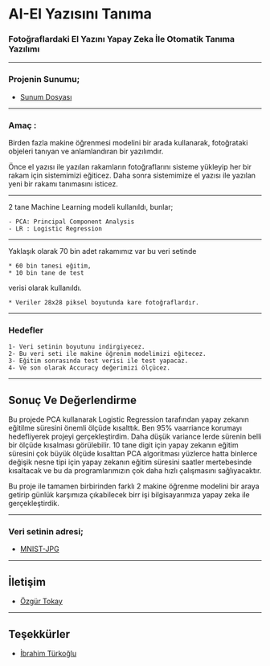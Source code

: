 # AI-El Yazısını Tanıma
### Fotoğraflardaki El Yazını Yapay Zeka İle Otomatik Tanıma Yazılımı

___
### Projenin Sunumu;
* [Sunum Dosyası](https://docs.google.com/presentation/d/16E-4N4Ywce9Pdnt_bObhtGPmELb5CQb4DgfUWgHJuxw/edit?usp=sharing)

___
### Amaç : 
Birden fazla makine öğrenmesi modelini bir arada kullanarak, fotoğrataki objeleri tanıyan ve anlamlandıran bir yazılımdır.
    
Önce el yazısı ile yazılan rakamların fotoğraflarını sisteme yükleyip her bir rakam için sistemimizi eğiticez. Daha sonra sistemimize el yazısı ile yazılan yeni bir rakamı tanımasını isticez.

___

2 tane Machine Learning modeli kullanıldı, bunlar;

    - PCA: Principal Component Analysis
    - LR : Logistic Regression
___

Yaklaşık olarak 70 bin adet rakamımız var bu veri setinde 
    
    * 60 bin tanesi eğitim,
    * 10 bin tane de test 

verisi olarak kullanıldı.
    
    * Veriler 28x28 piksel boyutunda kare fotoğraflardır.
___
### Hedefler
    1- Veri setinin boyutunu indirgiyecez.
    2- Bu veri seti ile makine öğrenim modelimizi eğitecez.
    3- Eğitim sonrasında test verisi ile test yapacaz.
    4- Ve son olarak Accuracy değerimizi ölçücez.
___

## Sonuç Ve Değerlendirme
Bu projede PCA kullanarak Logistic Regression tarafından yapay zekanın eğitilme süresini önemli ölçüde kısalttık. Ben 95% vaarriance korumayı hedefliyerek projeyi gerçekleştirdim. Daha düşük variance lerde sürenin belli bir ölçüde kısalması görülebilir.  10 tane digit için yapay zekanın eğitim süresini çok büyük ölçüde kısalttan PCA algoritması yüzlerce hatta binlerce değişik nesne tipi için yapay zekanın eğitim süresini saatler mertebesinde kısaltacak ve bu da programlarımızın çok daha hızlı çalışmasını sağlıyacaktır.

Bu proje ile tamamen birbirinden farklı 2 makine öğrenme modelini bir araya getirip günlük karşımıza çıkabilecek birr işi bilgisayarımıza yapay zeka ile gerçekleştirdik.


___
### Veri setinin adresi;
* [MNIST-JPG](https://github.com/teavanist/MNIST-JPG)

___

## İletişim

* [Özgür Tokay](mailto:ozytky@gmail.com)

___

## Teşekkürler
* [İbrahim Türkoğlu](http://ibrahimturkoglu.com/?page_id=21)